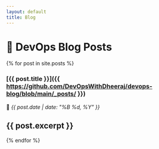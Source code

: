```yaml
---
layout: default
title: Blog
---
```


# 📰 DevOps Blog Posts

{% for post in site.posts %}
### [{{ post.title }}]({{ https://github.com/DevOpsWithDheeraj/devops-blog/blob/main/_posts/ }})
📅 *{{ post.date | date: "%B %d, %Y" }}*

{{ post.excerpt }}
---

{% endfor %}
